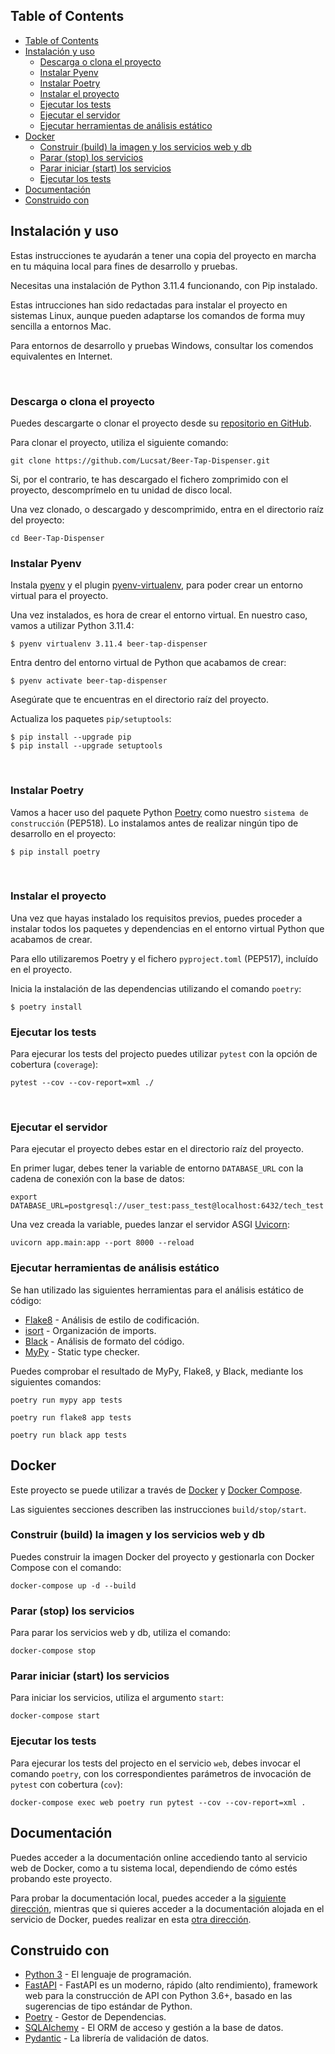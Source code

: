 ## Table of Contents

<!-- TOC -->

- [Table of Contents](#table-of-contents)
- [Instalación y uso](#instalación-y-uso)
  - [Descarga o clona el proyecto](#descarga-o-clona-el-proyecto)
  - [Instalar Pyenv](#instalar-pyenv)
  - [Instalar Poetry](#instalar-poetry)
  - [Instalar el proyecto](#instalar-el-proyecto)
  - [Ejecutar los tests](#ejecutar-los-tests)
  - [Ejecutar el servidor](#ejecutar-el-servidor)
  - [Ejecutar herramientas de análisis estático](#ejecutar-herramientas-de-análisis-estático)
- [Docker](#docker)
  - [Construir (build) la imagen y los servicios web y db](#construir-build-la-imagen-y-los-servicios-web-y-db)
  - [Parar (stop) los servicios](#parar-stop-los-servicios)
  - [Parar iniciar (start) los servicios](#parar-iniciar-start-los-servicios)
  - [Ejecutar los tests](#ejecutar-los-tests-1)
- [Documentación](#documentación)
- [Construido con](#construido-con)

<!-- /TOC -->



## Instalación y uso

Estas instrucciones te ayudarán a tener una copia del proyecto en marcha en tu
máquina local para fines de desarrollo y pruebas. 

Necesitas una instalación de Python 3.11.4 funcionando, con Pip instalado.

Estas intrucciones han sido redactadas para instalar el proyecto en sistemas Linux, aunque pueden adaptarse los comandos de forma muy sencilla a entornos Mac.

Para entornos de desarrollo y pruebas Windows, consultar los comendos equivalentes en Internet.

<br/>

### Descarga o clona el proyecto

Puedes descargarte o clonar el proyecto desde su [repositorio en GitHub](https://github.com/Lucsat/Beer-Tap-Dispenser). 

Para clonar el proyecto, utiliza el siguiente comando:

```console
git clone https://github.com/Lucsat/Beer-Tap-Dispenser.git
```

Si, por el contrario, te has descargado el fichero zomprimido con el proyecto, descomprímelo en tu unidad de disco local.

Una vez clonado, o descargado y descomprimido, entra en el directorio raíz del proyecto:

```console
cd Beer-Tap-Dispenser
```

### Instalar Pyenv

Instala [pyenv](https://github.com/pyenv/pyenv) y el plugin [pyenv-virtualenv](https://github.com/pyenv/pyenv-virtualenv), para poder crear un entorno virtual para el proyecto.

Una vez instalados, es hora de crear el entorno virtual. En nuestro caso, vamos a utilizar Python 3.11.4:

```console
$ pyenv virtualenv 3.11.4 beer-tap-dispenser
```

Entra dentro del entorno virtual de Python que acabamos de crear:

```console
$ pyenv activate beer-tap-dispenser
```

Asegúrate que te encuentras en el directorio raíz del proyecto.

Actualiza los paquetes `pip/setuptools`:

```console
$ pip install --upgrade pip
$ pip install --upgrade setuptools
```

<br/>

### Instalar Poetry

Vamos a hacer uso del paquete Python [Poetry](https://github.com/python-poetry/poetry) como
nuestro `sistema de construcción` (PEP518).
Lo instalamos antes de realizar ningún tipo de desarrollo en el proyecto:

```console
$ pip install poetry
```
<br/>

### Instalar el proyecto

Una vez que hayas instalado los requisitos previos, puedes proceder a instalar todos los paquetes y dependencias en el entorno virtual Python que acabamos de crear. 

Para ello utilizaremos Poetry y el fichero `pyproject.toml` (PEP517), incluído en el proyecto.

Inicia la instalación de las dependencias utilizando el comando `poetry`:

```console
$ poetry install
```

### Ejecutar los tests

Para ejecurar los tests del projecto puedes utilizar `pytest` con la opción de cobertura (`coverage`):

```console
pytest --cov --cov-report=xml ./
```

<br/>

### Ejecutar el servidor

Para ejecutar el proyecto debes estar en el directorio raíz del proyecto.

En primer lugar, debes tener la variable de entorno `DATABASE_URL` con la cadena de conexión con la base de datos:

```console
export DATABASE_URL=postgresql://user_test:pass_test@localhost:6432/tech_test
```

Una vez creada la variable, puedes lanzar el servidor ASGI [Uvicorn](https://www.uvicorn.org/):

```console
uvicorn app.main:app --port 8000 --reload
```

### Ejecutar herramientas de análisis estático

Se han utilizado las siguientes herramientas para el análisis estático de código:

* [Flake8](https://flake8.pycqa.org/en/latest/) - Análisis de estilo de codificación.
* [isort](https://pypi.org/project/isort/) - Organización de imports.
* [Black](https://pypi.org/project/black/) - Análisis de formato del código.
* [MyPy](https://www.mypy-lang.org/) - Static type checker.

Puedes comprobar el resultado de MyPy, Flake8, y Black, mediante los siguientes comandos:

```console
poetry run mypy app tests
```
```console
poetry run flake8 app tests
```
```console
poetry run black app tests
```

## Docker

Este proyecto se puede utilizar a través de [Docker](https://www.docker.com/) y [Docker Compose](https://docs.docker.com/compose/).

Las siguientes secciones describen las instrucciones `build/stop/start`.

### Construir (build) la imagen y los servicios web y db

Puedes construir la imagen Docker del proyecto y gestionarla con Docker Compose con el comando:

```
docker-compose up -d --build
```

### Parar (stop) los servicios

Para parar los servicios web y db, utiliza el comando:

```
docker-compose stop
```

### Parar iniciar (start) los servicios

Para iniciar los servicios, utiliza el argumento `start`:

```
docker-compose start
```

### Ejecutar los tests

Para ejecurar los tests del projecto en el servicio `web`, debes invocar el comando `poetry`, con los correspondientes parámetros de invocación de `pytest` con cobertura (`cov`):

```console
docker-compose exec web poetry run pytest --cov --cov-report=xml .
```

## Documentación

Puedes acceder a la documentación online accediendo tanto al servicio web de Docker, como a tu sistema local, dependiendo de cómo estés probando este proyecto.

Para probar la documentación local, puedes acceder a la [siguiente dirección](http://localhost:8000/docs), mientras que si quieres acceder a la documentación alojada en el servicio de Docker, puedes realizar en esta [otra dirección](http://localhost:8002/docs).


## Construido con

* [Python 3](https://docs.python.org/3/) - El lenguaje de programación.
* [FastAPI](https://fastapi.tiangolo.com/) - FastAPI es un moderno, rápido (alto rendimiento), 
  framework web para la construcción de API con Python 3.6+, basado en las 
  sugerencias de tipo estándar de Python.
* [Poetry](https://python-poetry.org/docs/) - Gestor de Dependencias.
* [SQLAlchemy](https://www.sqlalchemy.org/) - El ORM de acceso y gestión a la base de datos.
* [Pydantic](https://pydantic.dev/) - La librería de validación de datos.


